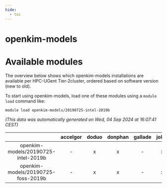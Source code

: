 ```yaml
---
hide:
  - toc
---
```


openkim-models
==============

# Available modules


The overview below shows which openkim-models installations are available per HPC-UGent Tier-2cluster, ordered based on software version (new to old).

To start using openkim-models, load one of these modules using a `module load` command like:

```shell
module load openkim-models/20190725-intel-2019b
```

*(This data was automatically generated on Wed, 04 Sep 2024 at 16:07:41 CEST)*  

| |accelgor|doduo|donphan|gallade|joltik|shinx|skitty|
| :---: | :---: | :---: | :---: | :---: | :---: | :---: | :---: |
|openkim-models/20190725-intel-2019b|-|x|x|-|x|-|x|
|openkim-models/20190725-foss-2019b|-|x|x|-|x|-|x|
